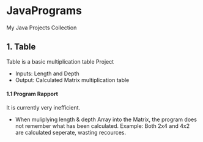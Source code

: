# JavaPrograms
My Java Projects Collection

## 1. Table 
Table is a basic multiplication table Project
- Inputs: Length and Depth
- Output: Calculated Matrix multiplication table

#### 1.1 Program Rapport
It is currently very inefficient.
- When muliplying length & depth Array into the Matrix, the program does not remember what has been calculated. Example: Both 2x4 and 4x2 are calculated seperate, wasting recources. 
